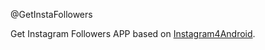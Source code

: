 @GetInstaFollowers

Get Instagram Followers APP based on [Instagram4Android](https://github.com/Anchorer/Instagram4Android).